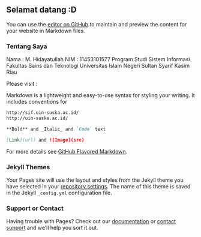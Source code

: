 ## Selamat datang :D

You can use the [editor on GitHub](https://github.com/dayatpasla/ocu/edit/master/README.md) to maintain and preview the content for your website in Markdown files.

### Tentang Saya

Nama  : M. Hidayatullah
NIM   : 11453101577
Program Studi Sistem Informasi
Fakultas Sains dan Teknologi
Universitas Islam Negeri Sultan Syarif Kasim
Riau

Please visit :


Markdown is a lightweight and easy-to-use syntax for styling your writing. It includes conventions for

```markdown
http://sif.uin-suska.ac.id/
http://uin-suska.ac.id/

**Bold** and _Italic_ and `Code` text

[Link](url) and ![Image](src)
```

For more details see [GitHub Flavored Markdown](https://guides.github.com/features/mastering-markdown/).

### Jekyll Themes

Your Pages site will use the layout and styles from the Jekyll theme you have selected in your [repository settings](https://github.com/dayatpasla/ocu/settings). The name of this theme is saved in the Jekyll `_config.yml` configuration file.

### Support or Contact

Having trouble with Pages? Check out our [documentation](https://help.github.com/categories/github-pages-basics/) or [contact support](https://github.com/contact) and we’ll help you sort it out.
